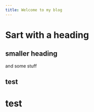 ```yaml
---
title: Welcome to my blog
---
```

# Sart with a heading

## smaller heading

and some stuff

## test
# test
